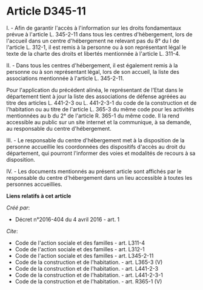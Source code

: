 # Article D345-11

I. - Afin de garantir l'accès à l'information sur les droits fondamentaux prévue à l'article L. 345-2-11 dans tous les
centres d'hébergement, lors de l'accueil dans un centre d'hébergement ne relevant pas du 8° du I de l'article L. 312-1, il
est remis à la personne ou à son représentant légal le texte de la charte des droits et libertés mentionnée à l'article L.
311-4. 

II. - Dans tous les centres d'hébergement, il est également remis à la personne ou à son représentant légal, lors de son
accueil, la liste des associations mentionnée à l'article L. 345-2-11. 

Pour l'application du précédent alinéa, le représentant de l'Etat dans le département tient à jour la liste des associations
de défense agréées au titre des articles L. 441-2-3 ou L. 441-2-3-1 du code de la construction et de l'habitation ou au titre
de l'article L. 365-3 du même code pour les activités mentionnées au b du 2° de l'article R. 365-1 du même code. Il la rend
accessible au public sur un site internet et la communique, à sa demande, au responsable du centre d'hébergement. 

III. - Le responsable du centre d'hébergement met à la disposition de la personne accueillie les coordonnées des dispositifs
d'accès au droit du département, qui pourront l'informer des voies et modalités de recours à sa disposition. 

IV. - Les documents mentionnés au présent article sont affichés par le responsable du centre d'hébergement dans un lieu
accessible à toutes les personnes accueillies.

**Liens relatifs à cet article**

_Créé par_:

  - Décret n°2016-404 du 4 avril 2016 - art. 1

_Cite_:

  - Code de l'action sociale et des familles - art. L311-4
  - Code de l'action sociale et des familles - art. L312-1
  - Code de l'action sociale et des familles - art. L345-2-11
  - Code de la construction et de l'habitation. - art. L365-3 (V)
  - Code de la construction et de l'habitation. - art. L441-2-3
  - Code de la construction et de l'habitation. - art. L441-2-3-1
  - Code de la construction et de l'habitation. - art. R365-1 (V)
